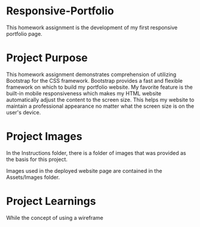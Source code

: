 # Responsive-Portfolio
This homework assignment is the development of my first responsive portfolio page.

# Project Purpose
This homework assignment demonstrates comprehension of utilizing Bootstrap for the CSS framework. Bootstrap provides a fast and flexible framework on which to build my portfolio website. My favorite feature is the built-in mobile responsiveness which makes my HTML website automatically adjust the content to the screen size. This helps my website to maintain a professional appearance no matter what the screen size is on the user's device.

# Project Images
In the Instructions folder, there is a folder of images that was provided as the basis for this project.

Images used in the deployed website page are contained in the Assets/Images folder.

# Project Learnings
While the concept of using a wireframe